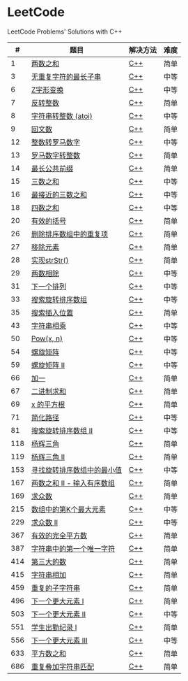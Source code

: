# LeetCode
LeetCode Problems' Solutions with C++

| # | 题目 | 解决方法 | 难度 |
| ------ | ------ | ------ | ------ |
| 1 | [两数之和](https://leetcode-cn.com/problems/two-sum/description/) | [C++](https://github.com/fuqiuai/LeetCode/blob/master/algorithms/1TwoSum.cpp) | 简单 |
| 3 | [无重复字符的最长子串](https://leetcode-cn.com/problems/longest-substring-without-repeating-characters/description/) | [C++](https://github.com/fuqiuai/LeetCode/blob/master/algorithms/3LongestSubstring.cpp) | 中等 |
| 6 | [Z字形变换](https://leetcode-cn.com/problems/zigzag-conversion/description/) | [C++](https://github.com/fuqiuai/LeetCode/blob/master/algorithms/6ZigZagConversion.cpp) | 中等 |
| 7 | [反转整数](https://leetcode-cn.com/problems/reverse-integer/description/) | [C++](https://github.com/fuqiuai/LeetCode/blob/master/algorithms/7ReverseInteger.cpp) | 简单 |
| 8 | [字符串转整数 (atoi)](https://leetcode-cn.com/problems/string-to-integer-atoi/description/) | [C++](https://github.com/fuqiuai/LeetCode/blob/master/algorithms/8StringtoInteger.cpp) | 中等 |
| 9 | [回文数](https://leetcode-cn.com/problems/palindrome-number/description/) | [C++](https://github.com/fuqiuai/LeetCode/blob/master/algorithms/9PalindromeNumber.cpp) | 简单 |
| 12 | [整数转罗马数字](https://leetcode-cn.com/problems/integer-to-roman/description/) | [C++](https://github.com/fuqiuai/LeetCode/blob/master/algorithms/12IntegertoRoman.cpp) | 中等 |
| 13 | [罗马数字转整数](https://leetcode-cn.com/problems/roman-to-integer/description/) | [C++](https://github.com/fuqiuai/LeetCode/blob/master/algorithms/13RomantoInteger.cpp) | 简单 |
| 14 | [最长公共前缀](https://leetcode-cn.com/problems/longest-common-prefix/description/) | [C++](https://github.com/fuqiuai/LeetCode/blob/master/algorithms/14LongestCommonPrefix.cpp) | 简单 |
| 15 | [三数之和](https://leetcode-cn.com/problems/3sum/description/) | [C++](https://github.com/fuqiuai/LeetCode/blob/master/algorithms/15ThreeSum.cpp) | 中等 |
| 16 | [最接近的三数之和](https://leetcode-cn.com/problems/3sum-closest/description/) | [C++](https://github.com/fuqiuai/LeetCode/blob/master/algorithms/16Closest3Sum.cpp) | 中等 |
| 18 | [四数之和](https://leetcode-cn.com/problems/4sum/description/) | [C++](https://github.com/fuqiuai/LeetCode/blob/master/algorithms/18FourSum.cpp) | 中等 |
| 20 | [有效的括号](https://leetcode-cn.com/problems/valid-parentheses/description/) | [C++](https://github.com/fuqiuai/LeetCode/blob/master/algorithms/20ValidParentheses.cpp) | 简单 |
| 26 | [删除排序数组中的重复项](https://leetcode-cn.com/problems/remove-duplicates-from-sorted-array/description/) | [C++](https://github.com/fuqiuai/LeetCode/blob/master/algorithms/26RemoveDuplicates.cpp) | 简单 |
| 27 | [移除元素](https://leetcode-cn.com/problems/remove-element/description/) | [C++](https://github.com/fuqiuai/LeetCode/blob/master/algorithms/27RemoveElement.cpp) | 简单 |
| 28 | [实现strStr()](https://leetcode-cn.com/problems/implement-strstr/description/) | [C++](https://github.com/fuqiuai/LeetCode/blob/master/algorithms/28ImplementstrStr.cpp) | 简单 |
| 29 | [两数相除](https://leetcode-cn.com/problems/divide-two-integers/description/) | [C++](https://github.com/fuqiuai/LeetCode/blob/master/algorithms/29DivideTwoIntegers.cpp) | 中等 |
| 31 | [下一个排列](https://leetcode-cn.com/problems/next-permutation/description/) | [C++](https://github.com/fuqiuai/LeetCode/blob/master/algorithms/31NextPermutation.cpp) | 中等 |
| 33 | [搜索旋转排序数组](https://leetcode-cn.com/problems/search-in-rotated-sorted-array/description/) | [C++](https://github.com/fuqiuai/LeetCode/blob/master/algorithms/33SearchRotatedArray.cpp) | 中等 |
| 35 | [搜索插入位置](https://leetcode-cn.com/problems/search-insert-position/description/) | [C++](https://github.com/fuqiuai/LeetCode/blob/master/algorithms/35SearchInsertPos.cpp) | 简单 |
| 43 | [字符串相乘](https://leetcode-cn.com/problems/multiply-strings/description/) | [C++](https://github.com/fuqiuai/LeetCode/blob/master/algorithms/43MultiplyStrings.cpp) | 中等 |
| 50 | [Pow(x, n)](https://leetcode-cn.com/problems/powx-n/description/) | [C++](https://github.com/fuqiuai/LeetCode/blob/master/algorithms/50Powxn.cpp) | 中等 |
| 54 | [螺旋矩阵](https://leetcode-cn.com/problems/spiral-matrix/description/) | [C++](https://github.com/fuqiuai/LeetCode/blob/master/algorithms/54SpiralMatrix.cpp) | 中等 |
| 59 | [螺旋矩阵 II](https://leetcode-cn.com/problems/spiral-matrix-ii/description/) | [C++](https://github.com/fuqiuai/LeetCode/blob/master/algorithms/59SpiralMatrix.cpp) | 中等 |
| 66 | [加一](https://leetcode-cn.com/problems/plus-one/description/) | [C++](https://github.com/fuqiuai/LeetCode/blob/master/algorithms/66PlusOne.cpp) | 简单 |
| 67 | [二进制求和](https://leetcode-cn.com/problems/add-binary/description/) | [C++](https://github.com/fuqiuai/LeetCode/blob/master/algorithms/67AddBinary.cpp) | 简单 |
| 69 | [x 的平方根](https://leetcode-cn.com/problems/sqrtx/description/) | [C++](https://github.com/fuqiuai/LeetCode/blob/master/algorithms/69Sqrtx.cpp) | 简单 |
| 71 | [简化路径](https://leetcode-cn.com/problems/simplify-path/description/) | [C++](https://github.com/fuqiuai/LeetCode/blob/master/algorithms/71SimplifyPath.cpp) | 中等 |
| 81 | [搜索旋转排序数组 II](https://leetcode-cn.com/problems/search-in-rotated-sorted-array-ii/description/) | [C++](https://github.com/fuqiuai/LeetCode/blob/master/algorithms/81SearchRotatedArray.cpp) | 中等 |
| 118 | [杨辉三角](https://leetcode-cn.com/problems/pascals-triangle/description/) | [C++](https://github.com/fuqiuai/LeetCode/blob/master/algorithms/118PascalTriangle.cpp) | 简单 |
| 119 | [杨辉三角 II](https://leetcode-cn.com/problems/pascals-triangle-ii/description/) | [C++](https://github.com/fuqiuai/LeetCode/blob/master/algorithms/119PascalTriangle.cpp) | 简单 |
| 153 | [寻找旋转排序数组中的最小值](https://leetcode-cn.com/problems/find-minimum-in-rotated-sorted-array/description/) | [C++](https://github.com/fuqiuai/LeetCode/blob/master/algorithms/153SearchMinRotatedArray.cpp) | 中等 |
| 167 | [两数之和 II - 输入有序数组](https://leetcode-cn.com/problems/two-sum-ii-input-array-is-sorted/description/) | [C++](https://github.com/fuqiuai/LeetCode/blob/master/algorithms/167TwoSum.cpp) | 简单 |
| 169 | [求众数](https://leetcode-cn.com/problems/majority-element/description/) | [C++](https://github.com/fuqiuai/LeetCode/blob/master/algorithms/169MajorityElement.cpp) | 简单 |
| 215 | [数组中的第K个最大元素](https://leetcode-cn.com/problems/kth-largest-element-in-an-array/description/) | [C++](https://github.com/fuqiuai/LeetCode/blob/master/algorithms/215KthLargestElement.cpp) | 中等 |
| 229 | [求众数 II](https://leetcode-cn.com/problems/majority-element-ii/description/) | [C++](https://github.com/fuqiuai/LeetCode/blob/master/algorithms/229MajorityElement.cpp) | 中等 |
| 367 | [有效的完全平方数](https://leetcode-cn.com/problems/valid-perfect-square/description/) | [C++](https://github.com/fuqiuai/LeetCode/blob/master/algorithms/367ValidPerfectSquare.cpp) | 简单 |
| 387 | [字符串中的第一个唯一字符](https://leetcode-cn.com/problems/first-unique-character-in-a-string/description/) | [C++](https://github.com/fuqiuai/LeetCode/blob/master/algorithms/387FirstUniqueCharacter.cpp) | 简单 |
| 414 | [第三大的数](https://leetcode-cn.com/problems/third-maximum-number/description/) | [C++](https://github.com/fuqiuai/LeetCode/blob/master/algorithms/414ThirdLargestElement.cpp) | 简单 |
| 415 | [字符串相加](https://leetcode-cn.com/problems/add-strings/description/) | [C++](https://github.com/fuqiuai/LeetCode/blob/master/algorithms/415AddStrings.cpp) | 简单 |
| 459 | [重复的子字符串](https://leetcode-cn.com/problems/repeated-substring-pattern/description/) | [C++](https://github.com/fuqiuai/LeetCode/blob/master/algorithms/459RepeatedSubstringPattern.cpp) | 简单 |
| 496 | [下一个更大元素 I](https://leetcode-cn.com/problems/next-greater-element-i/description/) | [C++](https://github.com/fuqiuai/LeetCode/blob/master/algorithms/496NextGreaterElement.cpp) | 简单 |
| 503 | [下一个更大元素 II](https://leetcode-cn.com/problems/next-greater-element-ii/description/) | [C++](https://github.com/fuqiuai/LeetCode/blob/master/algorithms/503NextGreaterElementII.cpp) | 中等 |
| 551 | [学生出勤纪录 I](https://leetcode-cn.com/problems/student-attendance-record-i/description/) | [C++](https://github.com/fuqiuai/LeetCode/blob/master/algorithms/551StudentAttendanceRecord.cpp) | 简单 |
| 556 | [下一个更大元素 III](https://leetcode-cn.com/problems/next-greater-element-iii/description/) | [C++](https://github.com/fuqiuai/LeetCode/blob/master/algorithms/556NextGreaterElementIII.cpp) | 中等 |
| 633 | [平方数之和](https://leetcode-cn.com/problems/sum-of-square-numbers/description/) | [C++](https://github.com/fuqiuai/LeetCode/blob/master/algorithms/633SumofSquareNumbers.cpp) | 简单 |
| 686 | [重复叠加字符串匹配](https://leetcode-cn.com/problems/repeated-string-match/description/) | [C++](https://github.com/fuqiuai/LeetCode/blob/master/algorithms/686RepeatedStringMatch.cpp) | 简单 |


